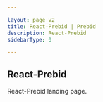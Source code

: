 ```yaml
---

layout: page_v2
title: React-Prebid | Prebid
description: React-Prebid
sidebarType: 0

---
```



## React-Prebid

<p class="main-text">React-Prebid landing page.</p>